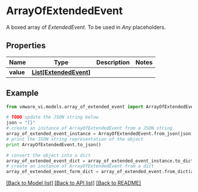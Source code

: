 # ArrayOfExtendedEvent

A boxed array of *ExtendedEvent*. To be used in *Any* placeholders. 

## Properties
Name | Type | Description | Notes
------------ | ------------- | ------------- | -------------
**value** | [**List[ExtendedEvent]**](ExtendedEvent.md) |  | 

## Example

```python
from vmware_vi.models.array_of_extended_event import ArrayOfExtendedEvent

# TODO update the JSON string below
json = "{}"
# create an instance of ArrayOfExtendedEvent from a JSON string
array_of_extended_event_instance = ArrayOfExtendedEvent.from_json(json)
# print the JSON string representation of the object
print ArrayOfExtendedEvent.to_json()

# convert the object into a dict
array_of_extended_event_dict = array_of_extended_event_instance.to_dict()
# create an instance of ArrayOfExtendedEvent from a dict
array_of_extended_event_form_dict = array_of_extended_event.from_dict(array_of_extended_event_dict)
```
[[Back to Model list]](../README.md#documentation-for-models) [[Back to API list]](../README.md#documentation-for-api-endpoints) [[Back to README]](../README.md)


